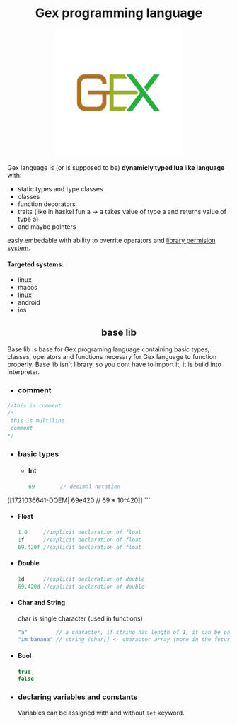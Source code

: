 <h1 align="center">Gex programming language</h1>

<p align="center">
  <img style="width: min(30vw, 30vh);" src="../../img/gex3-squered.svg">
</p>

Gex language is (or is supposed to be) **dynamicly typed lua like language** with:
- static types and type classes
- classes
- function decorators
- traits (like in haskel fun a -> a takes value of type a and returns value of type a)
- and maybe pointers

easly embedable with ability to overrite operators and [library permision system](./lib-perm-system.md).

#### Targeted systems:
- linux
- macos
- linux
- android
- ios

<h2 align="center">base lib</h2>

Base lib is base for Gex programing language containing basic types, classes, operators and functions
necesary for Gex language to function properly.
Base lib isn't library, so you dont have to import it, it is build into interpreter.

- ### comment
``` c
//this is comment
/*
 this is multiline
 comment
*/
```

- ### basic types

  - #### Int
    ``` c
    69        // decimal notation
[[1721036641-DQEM|    69e420    // 69 * 10^420]]
    ```
  
  - #### Float
    ``` cs
    1.0     //implicit declaration of float
    1f      //explicit declaration of float
    69.420f //explicit declaration of float
    ```
  - #### Double
    ``` cs
    1d      //explicit declaration of double
    69.420d //explicit declaration of double
    ```
  - #### Char and String

    char is single character (used in functions)
    ``` c
    "a"         // a character, if string has length of 1, it can be passed as character
    "im banana" // string (char[] <- character array (more in the future))
    ```
  - #### Bool
    ``` c
    true
    false
    ```
- ### declaring variables and constants
  Variables can be assigned with and without `let` keyword.  
  
  ```js
  
  ```
